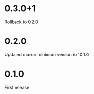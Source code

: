 # 0.3.0+1

Rollback to 0.2.0

# 0.2.0

Updated mason minimum version to ^0.1.0

# 0.1.0

First release
